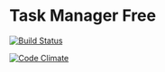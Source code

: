 Task Manager Free
======================


[![Build Status](https://travis-ci.org/geozhur/project-lvl4-s339.svg?branch=master)](https://travis-ci.org/geozhur/project-lvl4-s339)

[![Code Climate](https://codeclimate.com/github/geozhur/project-lvl4-s339/badges/gpa.svg)](https://codeclimate.com/github/geozhur/project-lvl4-s339)

